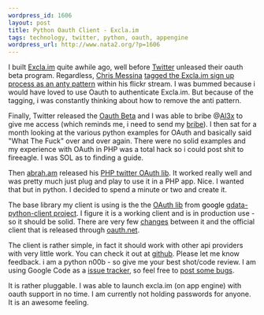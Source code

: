 ```yaml
--- 
wordpress_id: 1606
layout: post
title: Python Oauth Client - Excla.im
tags: technology, twitter, python, oauth, appengine
wordpress_url: http://www.nata2.org/?p=1606
---
```

I built <a href="http://excla.im">Excla.im</a> quite awhile ago, well before <a href="http://twitter.com/harper">Twitter</a> unleased their oauth beta program. Regardless, <a href="http://factoryjoe.com/blog/">Chris Messina</a> <a href="http://flickr.com/photos/factoryjoe/2841257703/">tagged the Excla.im sign up process as an anty pattern</a> within his flickr stream. I was bummed because i would have loved to use Oauth to authenticate Excla.im. But because of the tagging, i was constantly thinking about how to remove the anti pattern.

Finally, Twitter released the <a href="http://groups.google.com/group/twitter-development-talk/browse_thread/thread/42486bd3d7d136d0/f0e89b742bf0033e?pli=1">Oauth Beta</a> and I was able to bribe @<a href="http://al3x.net/">Al3x</a> to give me access (which reminds me, i need to send my <a href="http://flickr.com/photos/natatwo/3149040948/">bribe</a>). I then sat for a month looking at the various python examples for OAuth and basically said "What The Fuck" over and over again. There were no solid examples and my experience with OAuth in PHP was a total hack so i could post shit to fireeagle. I was SOL as to finding a guide.

Then <a href="http://abrah.am">abrah.am</a> released his <a href="http://github.com/poseurtech/twitteroauth/tree/master)">PHP twitter OAuth lib</a>. It worked really well and was pretty much just plug and play to use it in a PHP app. Nice. I wanted that but in python. I decided to spend a minute or two and create it.

The base library my client is using is the the <a href="http://code.google.com/p/gdata-python-client/source/browse/trunk/src/gdata/#gdata/oauth">OAuth lib</a> from <span style="text-decoration: none; color: #000000;">google <a href="http://code.google.com/p/gdata-python-client/">gdata-python-client</a></span><a href="http://code.google.com/p/gdata-python-client/"> project</a>. I figure it is a working client and is in production use - so it should be solid. There are very few <a href="http://code.google.com/p/gdata-python-client/source/browse/trunk/src/gdata/oauth/CHANGES.txt">changes</a> between it and the official client that is released through <a href="http://oauth.googlecode.com/svn/code/python/oauth/">oauth.net</a>.

The client is rather simple, in fact it should work with other api providers with very little work. You can check it out at <a href="http://github.com/harperreed/twitteroauth-python/">github</a>. Please let me know feedback. i am a python n00b - so give me your best shot/code review. I am using Google Code as a <a href="http://code.google.com/p/twitteroauth-python/issues/list">issue tracker</a>, so feel free to <a href="http://code.google.com/p/twitteroauth-python/issues/entry">post some bugs</a>.

It is rather pluggable. I was able to launch excla.im (on app engine) with oauth support in no time. I am currently not holding passwords for anyone. It is an awesome feeling.
